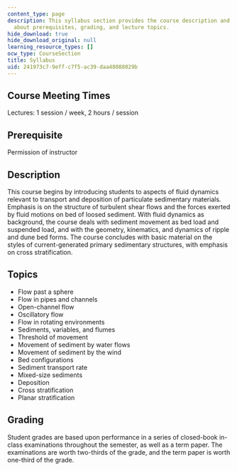 ```yaml
---
content_type: page
description: This syllabus section provides the course description and information
  about prerequisites, grading, and lecture topics.
hide_download: true
hide_download_original: null
learning_resource_types: []
ocw_type: CourseSection
title: Syllabus
uid: 241973c7-9eff-c7f5-ac39-daa48088029b
---
```


Course Meeting Times
--------------------

Lectures: 1 session / week, 2 hours / session

Prerequisite
------------

Permission of instructor

Description
-----------

This course begins by introducing students to aspects of fluid dynamics relevant to transport and deposition of particulate sedimentary materials. Emphasis is on the structure of turbulent shear flows and the forces exerted by fluid motions on bed of loosed sediment. With fluid dynamics as background, the course deals with sediment movement as bed load and suspended load, and with the geometry, kinematics, and dynamics of ripple and dune bed forms. The course concludes with basic material on the styles of current-generated primary sedimentary structures, with emphasis on cross stratification.

Topics
------

*   Flow past a sphere
*   Flow in pipes and channels
*   Open-channel flow
*   Oscillatory flow
*   Flow in rotating environments
*   Sediments, variables, and flumes
*   Threshold of movement
*   Movement of sediment by water flows
*   Movement of sediment by the wind
*   Bed configurations
*   Sediment transport rate
*   Mixed-size sediments
*   Deposition
*   Cross stratification
*   Planar stratification

Grading
-------

Student grades are based upon performance in a series of closed-book in-class examinations throughout the semester, as well as a term paper. The examinations are worth two-thirds of the grade, and the term paper is worth one-third of the grade.